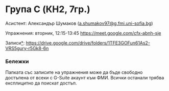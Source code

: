 # Група C (КН2, 7гр.)

Асистент: Александър Шумаков (a.shumakov97@g.fmi.uni-sofia.bg) 

Упражнения: вторник, 12:15-13:45 https://meet.google.com/cfx-abnh-sje

Записи[*](#бележки): https://drive.google.com/drive/folders/1TFE3GOFun61As2-VRS5gury-r5Gk8-6n


### Бележки
Папката със записите на упражнения може да бъде свободно достъпена от всеки с G-Suite акаунт към ФМИ. Всички останали трябва експлицитно да поискат достъп.
